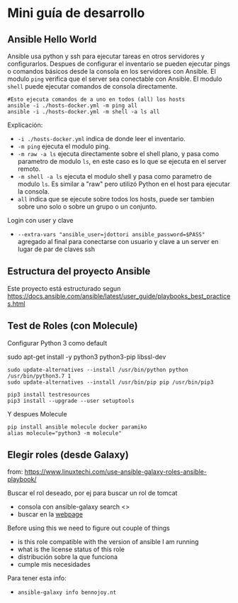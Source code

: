 # Mini guía de desarrollo

## Ansible Hello World

Ansible usa python y ssh para ejecutar tareas en otros servidores y configurarlos.
Despues de configurar el inventario se pueden ejecutar pings o comandos básicos desde la consola en los servidores con Ansible.
El modulo `ping` verifica que el server sea conectable con Ansible.
El modulo `shell` puede ejecutar comandos de consola directamente.

```shell
#Esto ejecuta comandos de a uno en todos (all) los hosts
ansible -i ./hosts-docker.yml -m ping all
ansible -i ./hosts-docker.yml -m shell -a ls all
```

Explicación:
* `-i ./hosts-docker.yml` indica de donde leer el inventario.
* `-m ping` ejecuta el modulo ping.
* `-m raw -a ls` ejecuta directamente sobre el shell plano, y pasa como parametro de modulo `ls`, en este caso es lo que se ejecuta en el server remoto. 
* `-m shell -a ls` ejecuta el modulo shell y pasa como parametro de modulo `ls`. Es similar a "raw" pero utilizó Python en el host para ejecutar la consola.
* `all` indica que se ejecute sobre todos los hosts, puede ser tambien sobre uno solo o sobre un grupo o un conjunto.

Login con user y clave
* `--extra-vars "ansible_user=jdottori ansible_password=$PASS"` agregado al final para conectarse con usuario y clave a un server en lugar de par de claves ssh

## Estructura del proyecto Ansible

Este proyecto está estructurado segun https://docs.ansible.com/ansible/latest/user_guide/playbooks_best_practices.html


## Test de Roles (con Molecule)

Configurar Python 3 como default

sudo apt-get install -y python3 python3-pip  libssl-dev 
```shell
sudo update-alternatives --install /usr/bin/python python /usr/bin/python3.7 1
sudo update-alternatives --install /usr/bin/pip pip /usr/bin/pip3

pip3 install testresources
pip3 install --upgrade --user setuptools
```

Y despues Molecule

```shell
pip install ansible molecule docker paramiko
alias molecule="python3 -m molecule"

```

## Elegir roles (desde Galaxy)

from: https://www.linuxtechi.com/use-ansible-galaxy-roles-ansible-playbook/

Buscar el rol deseado, por ej para buscar un rol de tomcat
* consola con ansible-galaxy search <<tomcat>>
* buscar en la [webpage]()

Before using this we need to figure out couple of things
* is this role compatible with the version of ansible I am running
* what is the license status of this role
* distribución sobre la que funciona
* cumple mis necesidades

Para tener esta info:
* `ansible-galaxy info bennojoy.nt`

